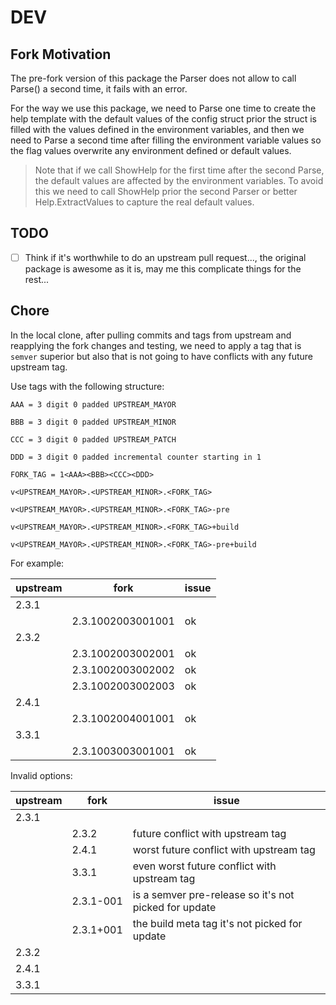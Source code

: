 # DEV

## Fork Motivation

The pre-fork version of this package the Parser does not allow to call Parse() a second time, it fails with an error.

For the way we use this package, we need to Parse one time to create the help template with the default values of the config struct prior the struct is filled with the values defined in the environment variables, and then we need to Parse a second time after filling the environment variable values so the flag values overwrite any environment defined or default values.

> Note that if we call ShowHelp for the first time after the second Parse, the default values are affected by the environment variables. To avoid this we need to call ShowHelp prior the second Parser or better Help.ExtractValues to capture the real default values.

## TODO

* [ ] Think if it's worthwhile to do an upstream pull request..., the original package is awesome as it is, may me this complicate things for the rest...

## Chore

In the local clone, after pulling commits and tags from upstream and reapplying the fork changes and testing, we need to apply a tag that is `semver` superior but also that is not going to have conflicts with any future upstream tag.

Use tags with the following structure:

```text
AAA = 3 digit 0 padded UPSTREAM_MAYOR

BBB = 3 digit 0 padded UPSTREAM_MINOR

CCC = 3 digit 0 padded UPSTREAM_PATCH

DDD = 3 digit 0 padded incremental counter starting in 1

FORK_TAG = 1<AAA><BBB><CCC><DDD>

v<UPSTREAM_MAYOR>.<UPSTREAM_MINOR>.<FORK_TAG>

v<UPSTREAM_MAYOR>.<UPSTREAM_MINOR>.<FORK_TAG>-pre

v<UPSTREAM_MAYOR>.<UPSTREAM_MINOR>.<FORK_TAG>+build

v<UPSTREAM_MAYOR>.<UPSTREAM_MINOR>.<FORK_TAG>-pre+build
```

For example:

| upstream | fork              | issue |
| -------- | ----------------- | ----- |
| 2.3.1    |                   |       |
|          | 2.3.1002003001001 | ok    |
| 2.3.2    |                   |       |
|          | 2.3.1002003002001 | ok    |
|          | 2.3.1002003002002 | ok    |
|          | 2.3.1002003002003 | ok    |
| 2.4.1    |                   |       |
|          | 2.3.1002004001001 | ok    |
| 3.3.1    |                   |       |
|          | 2.3.1003003001001 | ok    |

Invalid options:

| upstream | fork      | issue                                                 |
| -------- | --------- | ----------------------------------------------------- |
| 2.3.1    |           |                                                       |
|          | 2.3.2     | future conflict with upstream tag                     |
|          | 2.4.1     | worst future conflict with upstream tag               |
|          | 3.3.1     | even worst future conflict with upstream tag          |
|          | 2.3.1-001 | is a semver pre-release so it's not picked for update |
|          | 2.3.1+001 | the build meta tag it's not picked for update         |
| 2.3.2    |           |                                                       |
| 2.4.1    |           |                                                       |
| 3.3.1    |           |                                                       |
